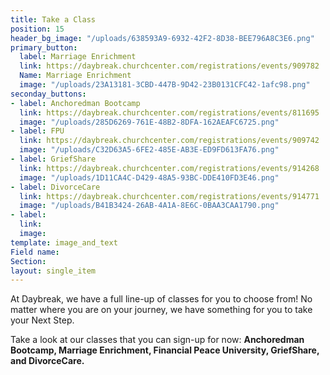 ```yaml
---
title: Take a Class
position: 15
header_bg_image: "/uploads/638593A9-6932-42F2-8D38-BEE796A8C3E6.png"
primary_button:
  label: Marriage Enrichment
  link: https://daybreak.churchcenter.com/registrations/events/909782
  Name: Marriage Enrichment
  image: "/uploads/23A13181-3CBD-447B-9D42-23B0131CFC42-1afc98.png"
seconday_buttons:
- label: Anchoredman Bootcamp
  link: https://daybreak.churchcenter.com/registrations/events/811695
  image: "/uploads/285D6269-761E-48B2-8DFA-162AEAFC6725.png"
- label: FPU
  link: https://daybreak.churchcenter.com/registrations/events/909742
  image: "/uploads/C32D63A5-6FE2-485E-AB3E-ED9FD613FA76.png"
- label: GriefShare
  link: https://daybreak.churchcenter.com/registrations/events/914268
  image: "/uploads/1D11CA4C-D429-48A5-93BC-DDE410FD3E46.png"
- label: DivorceCare
  link: https://daybreak.churchcenter.com/registrations/events/914771
  image: "/uploads/B41B3424-26AB-4A1A-8E6C-0BAA3CAA1790.png"
- label: 
  link: 
  image: 
template: image_and_text
Field name: 
Section: 
layout: single_item
---
```


At Daybreak, we have a full line-up of classes for you to choose from! No matter where you are on your journey, we have something for you to take your Next Step.  

Take a look at our classes that you can sign-up for now:  **Anchoredman Bootcamp, Marriage Enrichment, Financial Peace University,  GriefShare, and DivorceCare.**  
